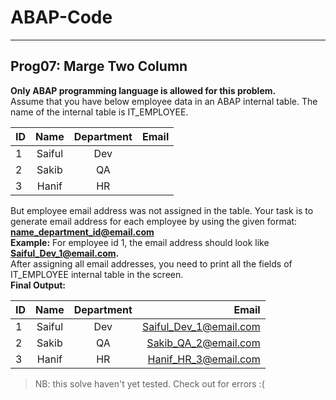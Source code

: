 # ABAP-Code

---
Prog07: Marge Two Column
---
<b> Only ABAP programming language is allowed for this problem.</b> <br>
Assume that you have below employee data in an ABAP internal table. The name of the internal table is IT_EMPLOYEE. <br>

| ID    | Name        | Department | Email         |
| :---  |      :---:  |      :---: |          ---: |
| 1     | Saiful      | Dev        |               |
| 2     | Sakib       | QA         |               |
| 3     | Hanif       | HR         |               |

But employee email address was not assigned in the table. Your task is to generate email address for each employee by using the given format: <b> name_department_id@email.com </b> <br>
<b>Example:</b> For employee id 1, the email address should look like <b>Saiful_Dev_1@email.com.</b><br>
After assigning all email addresses, you need to print all the fields of IT_EMPLOYEE internal table in the screen.<br>
<b>Final Output:</b>

| ID    | Name        | Department | Email                  |
| :---  |      :---:  |      :---: |                   ---: |
| 1     | Saiful      | Dev        | Saiful_Dev_1@email.com |
| 2     | Sakib       | QA         | Sakib_QA_2@email.com   |
| 3     | Hanif       | HR         | Hanif_HR_3@email.com   |

> NB: this solve haven't yet tested. Check out for errors :(
